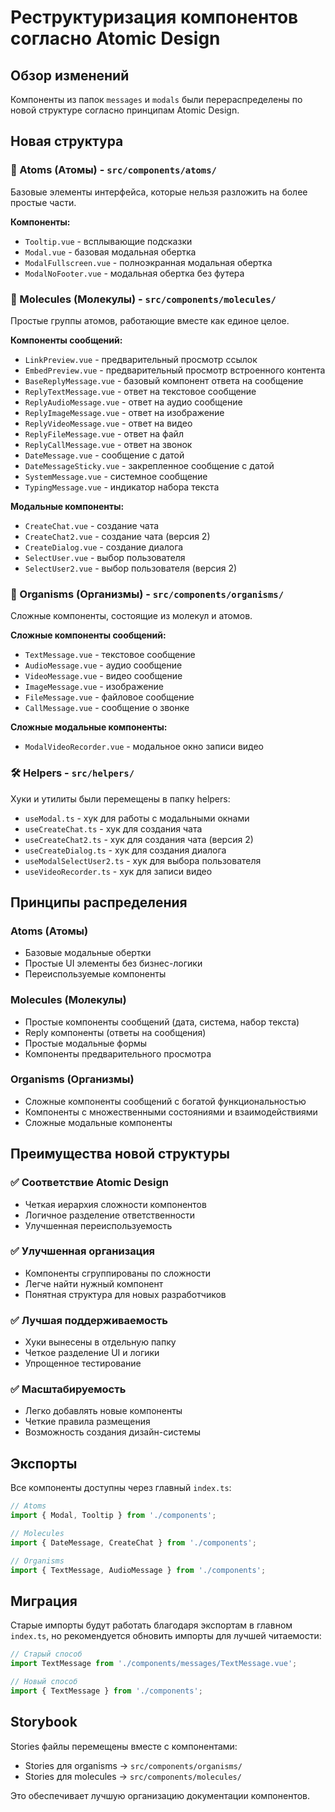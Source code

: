 # Реструктуризация компонентов согласно Atomic Design

## Обзор изменений

Компоненты из папок `messages` и `modals` были перераспределены по новой структуре согласно принципам Atomic Design.

## Новая структура

### 🔬 Atoms (Атомы) - `src/components/atoms/`
Базовые элементы интерфейса, которые нельзя разложить на более простые части.

**Компоненты:**
- `Tooltip.vue` - всплывающие подсказки
- `Modal.vue` - базовая модальная обертка
- `ModalFullscreen.vue` - полноэкранная модальная обертка  
- `ModalNoFooter.vue` - модальная обертка без футера

### 🧬 Molecules (Молекулы) - `src/components/molecules/`
Простые группы атомов, работающие вместе как единое целое.

**Компоненты сообщений:**
- `LinkPreview.vue` - предварительный просмотр ссылок
- `EmbedPreview.vue` - предварительный просмотр встроенного контента
- `BaseReplyMessage.vue` - базовый компонент ответа на сообщение
- `ReplyTextMessage.vue` - ответ на текстовое сообщение
- `ReplyAudioMessage.vue` - ответ на аудио сообщение
- `ReplyImageMessage.vue` - ответ на изображение
- `ReplyVideoMessage.vue` - ответ на видео
- `ReplyFileMessage.vue` - ответ на файл
- `ReplyCallMessage.vue` - ответ на звонок
- `DateMessage.vue` - сообщение с датой
- `DateMessageSticky.vue` - закрепленное сообщение с датой
- `SystemMessage.vue` - системное сообщение
- `TypingMessage.vue` - индикатор набора текста

**Модальные компоненты:**
- `CreateChat.vue` - создание чата
- `CreateChat2.vue` - создание чата (версия 2)
- `CreateDialog.vue` - создание диалога
- `SelectUser.vue` - выбор пользователя
- `SelectUser2.vue` - выбор пользователя (версия 2)

### 🦠 Organisms (Организмы) - `src/components/organisms/`
Сложные компоненты, состоящие из молекул и атомов.

**Сложные компоненты сообщений:**
- `TextMessage.vue` - текстовое сообщение
- `AudioMessage.vue` - аудио сообщение
- `VideoMessage.vue` - видео сообщение
- `ImageMessage.vue` - изображение
- `FileMessage.vue` - файловое сообщение
- `CallMessage.vue` - сообщение о звонке

**Сложные модальные компоненты:**
- `ModalVideoRecorder.vue` - модальное окно записи видео

### 🛠 Helpers - `src/helpers/`
Хуки и утилиты были перемещены в папку helpers:
- `useModal.ts` - хук для работы с модальными окнами
- `useCreateChat.ts` - хук для создания чата
- `useCreateChat2.ts` - хук для создания чата (версия 2)
- `useCreateDialog.ts` - хук для создания диалога
- `useModalSelectUser2.ts` - хук для выбора пользователя
- `useVideoRecorder.ts` - хук для записи видео

## Принципы распределения

### Atoms (Атомы)
- Базовые модальные обертки
- Простые UI элементы без бизнес-логики
- Переиспользуемые компоненты

### Molecules (Молекулы)
- Простые компоненты сообщений (дата, система, набор текста)
- Reply компоненты (ответы на сообщения)
- Простые модальные формы
- Компоненты предварительного просмотра

### Organisms (Организмы)
- Сложные компоненты сообщений с богатой функциональностью
- Компоненты с множественными состояниями и взаимодействиями
- Сложные модальные компоненты

## Преимущества новой структуры

### ✅ Соответствие Atomic Design
- Четкая иерархия сложности компонентов
- Логичное разделение ответственности
- Улучшенная переиспользуемость

### ✅ Улучшенная организация
- Компоненты сгруппированы по сложности
- Легче найти нужный компонент
- Понятная структура для новых разработчиков

### ✅ Лучшая поддерживаемость
- Хуки вынесены в отдельную папку
- Четкое разделение UI и логики
- Упрощенное тестирование

### ✅ Масштабируемость
- Легко добавлять новые компоненты
- Четкие правила размещения
- Возможность создания дизайн-системы

## Экспорты

Все компоненты доступны через главный `index.ts`:

```typescript
// Atoms
import { Modal, Tooltip } from './components';

// Molecules  
import { DateMessage, CreateChat } from './components';

// Organisms
import { TextMessage, AudioMessage } from './components';
```

## Миграция

Старые импорты будут работать благодаря экспортам в главном `index.ts`, но рекомендуется обновить импорты для лучшей читаемости:

```typescript
// Старый способ
import TextMessage from './components/messages/TextMessage.vue';

// Новый способ
import { TextMessage } from './components';
```

## Storybook

Stories файлы перемещены вместе с компонентами:
- Stories для organisms → `src/components/organisms/`
- Stories для molecules → `src/components/molecules/`

Это обеспечивает лучшую организацию документации компонентов.
